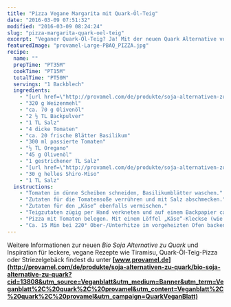 ```yaml
---
title: "Pizza Vegane Margarita mit Quark-Öl-Teig"
date: "2016-03-09 07:51:32"
modified: "2016-03-09 08:24:24"
slug: "pizza-margarita-quark-oel-teig"
excerpt: "Veganer Quark-Öl-Teig? Ja! Mit der neuen Quark Alternative von Provamel ist das jetzt möglich. Probiert diese Pizza! Schmeckt hervorragend."
featuredImage: "provamel-Large-PBAQ_PIZZA.jpg"
recipe:
  name: ""
  prepTime: "PT35M"
  cookTime: "PT15M"
  totalTime: "PT50M"
  servings: "1 Backblech"
  ingredients:
    - "[url href=\"http://provamel.com/de/produkte/soja-alternativen-zu-quark/bio-soja-alternative-zu-quark?cid=13808&utm_source=Veganblatt&utm_medium=Banner&utm_term=Veganblatt%2C%20quark%2C%20provamel&utm_content=Veganblatt%2C%20quark%2C%20provamel&utm_campaign=QuarkVeganBlatt\" target=\"_blank\"]220 g Provamel Bio Soja Alternative zu Quark[/url]"
    - "320 g Weizenmehl"
    - "ca. 70 g Olivenöl"
    - "2 ½ TL Backpulver"
    - "1 TL Salz"
    - "4 dicke Tomaten"
    - "ca. 20 frische Blätter Basilikum"
    - "300 ml passierte Tomaten"
    - "½ TL Oregano"
    - "45 g Olivenöl"
    - "1 gestrichener TL Salz"
    - "[url href=\"http://provamel.com/de/produkte/soja-alternativen-zu-quark/bio-soja-alternative-zu-quark?cid=13808&utm_source=Veganblatt&utm_medium=Banner&utm_term=Veganblatt%2C%20quark%2C%20provamel&utm_content=Veganblatt%2C%20quark%2C%20provamel&utm_campaign=QuarkVeganBlatt\" target=\"_blank\"]200 g Provamel Bio Soja Alternative zu Quark[/url]"
    - "30 g helles Shiro-Miso"
    - "1 TL Salz"
  instructions:
    - "Tomaten in dünne Scheiben schneiden, Basilikumblätter waschen."
    - "Zutaten für die Tomatensoße verrühren und mit Salz abschmecken."
    - "Zutaten für den „Käse“ ebenfalls vermischen."
    - "Teigzutaten zügig per Hand verkneten und auf einem Backpapier ca. 1 ½ cm dick ausrollen oder mit den Fingern flach drücken. Teig mit Backpapier auf ein Backblech ziehen und mit der Tomatensoße bestreichen."
    - "Pizza mit Tomaten belegen. Mit einem Löffel „Käse“-Kleckse (wie Mozzarella) auf der Pizza verteilen."
    - "Ca. 15 Min bei 220° Ober-/Unterhitze im vorgeheizten Ofen backen. Anschließend getrockneten Oregano, ein bisschen Olivenöl sowie die frischen Basilikumblätter auf der Pizza verteilen."
---
```


Weitere Informationen zur neuen _Bio Soja Alternative zu Quark_ und Inspiration für leckere, vegane Rezepte wie Tiramisu, Quark-Öl-Teig-Pizza oder Striezelgebäck findest du unter **[www.provamel.de](http://provamel.com/de/produkte/soja-alternativen-zu-quark/bio-soja-alternative-zu-quark?cid=13808&utm_source=Veganblatt&utm_medium=Banner&utm_term=Veganblatt%2C%20quark%2C%20provamel&utm_content=Veganblatt%2C%20quark%2C%20provamel&utm_campaign=QuarkVeganBlatt)**